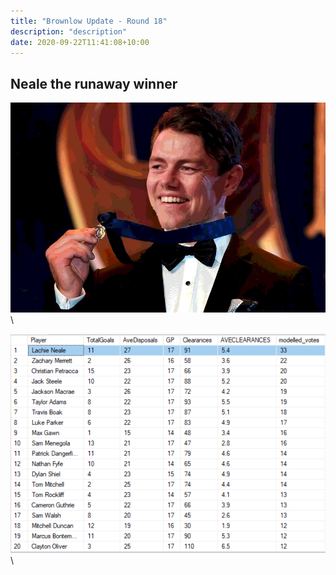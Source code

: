 ```yaml
---
title: "Brownlow Update - Round 18"
description: "description"
date: 2020-09-22T11:41:08+10:00
---
```


## Neale the runaway winner


![ERD_1](https://raw.githubusercontent.com/briankleo/myblog/master/image/2020Round18BrownlowMymodel.jpeg?token=AQBDIGFQI7CJHH354WJ5S5S7CKPZ4)\

![ERD_1](https://raw.githubusercontent.com/briankleo/myblog/master/image/2020Round18BrownlowMymodel_b.PNG?token=AQBDIGFQI7CJHH354WJ5S5S7CKPZ4)\